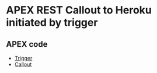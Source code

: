 # APEX REST Callout to Heroku initiated by trigger


## APEX code

- [Trigger](https://github.com/araobp/sfdc-demo/blob/main/connected_app/apex/force-app/main/default/triggers/BoxTrigger.trigger)
- [Callout](https://github.com/araobp/sfdc-demo/blob/main/connected_app/apex/force-app/main/default/classes/CalloutToHeroku.cls)
